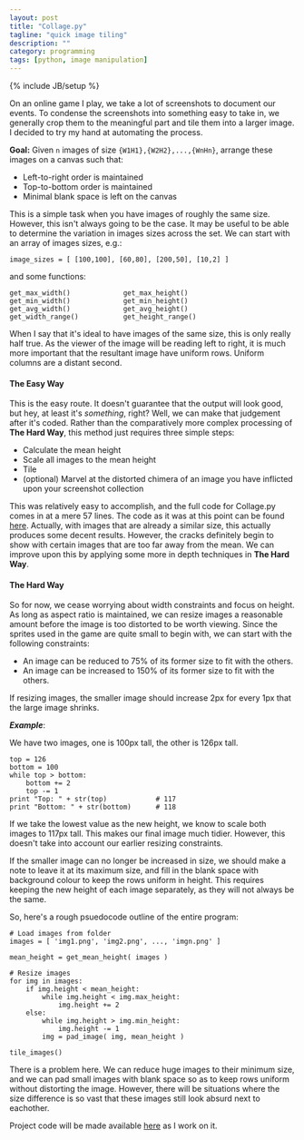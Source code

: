 ```yaml
---
layout: post
title: "Collage.py"
tagline: "quick image tiling"
description: ""
category: programming
tags: [python, image manipulation]
---
```

{% include JB/setup %}

On an online game I play, we take a lot of screenshots to document our events. To condense the screenshots into something easy to take in, we generally crop them to the meaningful part and tile them into a larger image. I decided to try my hand at automating the process.

**Goal:** Given `n` images of size `{W1H1},{W2H2},...,{WnHn}`, arrange these images on a canvas such that:

* Left-to-right order is maintained
* Top-to-bottom order is maintained
* Minimal blank space is left on the canvas

This is a simple task when you have images of roughly the same size. However, this isn't always going to be the case. It may be useful to be able to determine the variation in images sizes across the set. We can start with an array of images sizes, e.g.:

	image_sizes = [ [100,100], [60,80], [200,50], [10,2] ]

and some functions:

	get_max_width() 			get_max_height()
	get_min_width() 			get_min_height()
	get_avg_width() 			get_avg_height()
	get_width_range() 			get_height_range()

When I say that it's ideal to have images of the same size, this is only really half true. As the viewer of the image will be reading left to right, it is much more important that the resultant image have uniform rows. Uniform columns are a distant second.

#### The Easy Way

This is the easy route. It doesn't guarantee that the output will look good, but hey, at least it's *something*, right? Well, we can make that judgement after it's coded. Rather than the comparatively more complex processing of **The Hard Way**, this method just requires three simple steps:

* Calculate the mean height
* Scale all images to the mean height
* Tile
* (optional) Marvel at the distorted chimera of an image you have inflicted upon your screenshot collection

This was relatively easy to accomplish, and the full code for Collage.py comes in at a mere 57 lines. The code as it was at this point can be found [here](/files/Collage.py.txt). Actually, with images that are already a similar size, this actually produces some decent results. However, the cracks definitely begin to show with certain images that are too far away from the mean. We can improve upon this by applying some more in depth techniques in **The Hard Way**.

#### The Hard Way

So for now, we cease worrying about width constraints and focus on height. As long as aspect ratio is maintained, we can resize images a reasonable amount before the image is too distorted to be worth viewing. Since the sprites used in the game are quite small to begin with, we can start with the following constraints:

* An image can be reduced to 75% of its former size to fit with the others.
* An image can be increased to 150% of its former size to fit with the others.

If resizing images, the smaller image should increase 2px for every 1px that the large image shrinks.

***Example***:

We have two images, one is 100px tall, the other is 126px tall.

	top = 126
	bottom = 100
	while top > bottom:
		bottom += 2
		top -= 1
	print "Top: " + str(top) 			# 117
	print "Bottom: " + str(bottom) 		# 118

If we take the lowest value as the new height, we know to scale both images to 117px tall. This makes our final image much tidier. However, this doesn't take into account our earlier resizing constraints.

If the smaller image can no longer be increased in size, we should make a note to leave it at its maximum size, and fill in the blank space with background colour to keep the rows uniform in height. This requires keeping the new height of each image separately, as they will not always be the same.

So, here's a rough psuedocode outline of the entire program:

	# Load images from folder
	images = [ 'img1.png', 'img2.png', ..., 'imgn.png' ]

	mean_height = get_mean_height( images )

	# Resize images
	for img in images:
		if img.height < mean_height:
			while img.height < img.max_height:
				img.height += 2
		else:
			while img.height > img.min_height:
				img.height -= 1
			img = pad_image( img, mean_height )

	tile_images()

There is a problem here. We can reduce huge images to their minimum size, and we can pad small images with blank space so as to keep rows uniform without distorting the image. However, there will be situations where the size difference is so vast that these images still look absurd next to eachother.

Project code will be made available [here](https://github.com/jsrn/Collage.py) as I work on it.